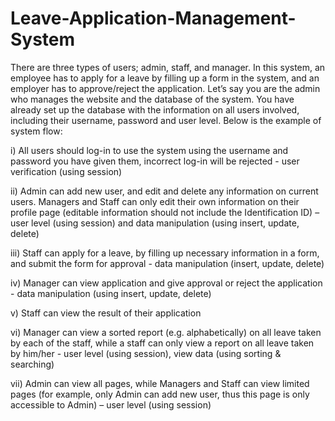# Leave-Application-Management-System
There are three types of users; admin, staff, and manager. In this system, an employee has to apply for a leave by filling up a form in the system, 
and an employer has to approve/reject the application. Let’s say you are the admin who manages the website and the database of the system. You have
already set up the database with the information on all users involved, including their username, password and user level. Below is the example of 
system flow: 

i) All users should log-in to use the system using the username and password you have given them,
incorrect log-in will be rejected - user verification (using session)

ii) Admin can add new user, and edit and delete any information on current users. Managers
and Staff can only edit their own information on their profile page (editable information
should not include the Identification ID) – user level (using session) and data
manipulation (using insert, update, delete)

iii) Staff can apply for a leave, by filling up necessary information in a form, and submit the
form for approval - data manipulation (insert, update, delete)

iv) Manager can view application and give approval or reject the application - data
manipulation (using insert, update, delete)

v) Staff can view the result of their application

vi) Manager can view a sorted report (e.g. alphabetically) on all leave taken by each of the
staff, while a staff can only view a report on all leave taken by him/her - user level (using
session), view data (using sorting & searching)

vii) Admin can view all pages, while Managers and Staff can view limited pages (for
example, only Admin can add new user, thus this page is only accessible to Admin) –
user level (using session)
